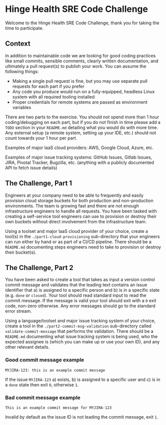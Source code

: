 # Hinge Health SRE Code Challenge

Welcome to the Hinge Health SRE Code Challenge, thank you for taking the time to participate.

## Context

In addition to maintainable code we are looking for good coding practices like small commits, sensible comments, clearly written documentation, and ultimately a pull request(s) to publish your work. You can assume the following things:
  * Making a single pull request is fine, but you may use separate pull requests for each part if you prefer
  * Any code you produce would run on a fully-equipped, headless Linux system with all required tooling installed
  * Proper credentials for remote systems are passed as environment variables

There are two parts to the exercise. You should not spend more than 1 hour coding/debugging on each part, but if you do not finish in time please add a `TODO` section in your `README.md` detailing what you would do with more time. Any external setup (a remote system, setting up your IDE, etc.) should not count towards your 1 hour per part.

Examples of major IaaS cloud providers: AWS, Google Cloud, Azure, etc.

Examples of major issue tracking systems: GitHub Issues, Gitlab Issues, JIRA, Pivotal Tracker, Bugzilla, etc. (anything with a publicly documented API to fetch issue details)

## The Challenge, Part 1

Engineers at your company need to be able to frequently and easily provision cloud storage buckets for both production and non-production environments. The team is growing fast and there are not enough infrastructure engineers to handle all requests. You have been tasked with creating a self-service tool engineers can use to provision or destroy their own buckets without direct involvement from the infrastructure team.

Using a toolset and major IaaS cloud provider of your choice, create a tool(s) in the `./part1-cloud-provisioning` sub-directory that your engineers can run either by hand or as part of a CI/CD pipeline. There should be a `README.md` documenting steps engineers need to take to provision or destroy their bucket(s).

## The Challenge, Part 2

You have been asked to create a tool that takes as input a version control commit message and validates that the leading text contains an issue identifier that a) is assigned to a specific person and b) is in a specific state (e.g. `done` or `closed`). Your tool should read standard input to read the commit message. If the message is valid your tool should exit with a `0` exit code, non-zero otherwise. Any error messages should go to the standard error stream.

Using a language/toolset and major issue tracking system of your choice, create a tool in the `./part2-commit-msg-validation` sub-directory called `validate-commit-message` that performs the validation. There should be a `README.md` documenting what issue tracking system is being used, who the expected assignee is (which you can make up or use your own ID), and any other relevant details.

### Good commit message example

    MYJIRA-123: this is an example commit message

If the issue `MYJIRA-123` a) exists, b) is assigned to a specific user and c) is in a `done` state then exit `0`, otherwise `1`.

### Bad commit message example

    This is an example commit message for MYJIRA-123

Invalid by default as the issue ID is not leading the commit message, exit `1`.
